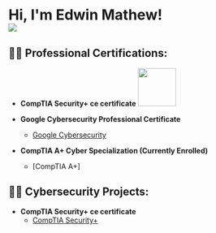 <h1>Hi, I'm Edwin Mathew! <br/><a href="www.linkedin.com/in/edwin-mathew0012"><img src="https://img.shields.io/badge/-LinkedIn-0072b1?&style=for-the-badge&logo=linkedin&logoColor=white" /></a>

<h2>👨‍💻 Professional Certifications:</h2>

- <b>CompTIA Security+ ce certificate</b>
<b><b>[<img src="https://i.imgur.com/lRNTwPk.png" width='75'/>](https://drive.google.com/file/d/1aXvH93EPhX6rQyEIiB7YP4amxlukNDKb/view?usp=sharing)</b></b>

- <b>Google Cybersecurity Professional Certificate</b>
  - [Google Cybersecurity](https://drive.google.com/file/d/1y4gSwr5WPsqmgtrhMz9Qry6YRhETzGeh/view?usp=sharing)
- <b>CompTIA A+ Cyber Specialization (Currently Enrolled)</b>
  - [CompTIA A+]
 
<h2>👨‍💻 Cybersecurity Projects:</h2>

- <b>CompTIA Security+ ce certificate</b>
  - [CompTIA Security+](https://drive.google.com/file/d/1aXvH93EPhX6rQyEIiB7YP4amxlukNDKb/view?usp=sharing) 
